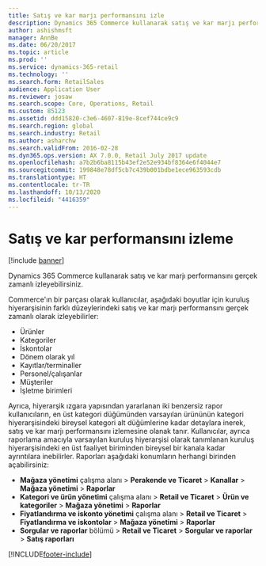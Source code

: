 ```yaml
---
title: Satış ve kar marjı performansını izle
description: Dynamics 365 Commerce kullanarak satış ve kar marjı performansını gerçek zamanlı izleyebilirsiniz.
author: ashishmsft
manager: AnnBe
ms.date: 06/20/2017
ms.topic: article
ms.prod: ''
ms.service: dynamics-365-retail
ms.technology: ''
ms.search.form: RetailSales
audience: Application User
ms.reviewer: josaw
ms.search.scope: Core, Operations, Retail
ms.custom: 85123
ms.assetid: ddd15820-c3e6-4607-819e-8cef744ce9c9
ms.search.region: global
ms.search.industry: Retail
ms.author: asharchw
ms.search.validFrom: 2016-02-28
ms.dyn365.ops.version: AX 7.0.0, Retail July 2017 update
ms.openlocfilehash: a7b2b6ba8115b43ef2e52e934bf8364e6f4044e7
ms.sourcegitcommit: 199848e78df5cb7c439b001bdbe1ece963593cdb
ms.translationtype: HT
ms.contentlocale: tr-TR
ms.lasthandoff: 10/13/2020
ms.locfileid: "4416359"
---
```

# <a name="monitor-sales-and-margin-performance"></a>Satış ve kar performansını izleme

[!include [banner](includes/banner.md)]

Dynamics 365 Commerce kullanarak satış ve kar marjı performansını gerçek zamanlı izleyebilirsiniz.

Commerce'ın bir parçası olarak kullanıcılar, aşağıdaki boyutlar için kuruluş hiyerarşisinin farklı düzeylerindeki satış ve kar marjı performansını gerçek zamanlı olarak izleyebilirler:

- Ürünler
- Kategoriler
- İskontolar
- Dönem olarak yıl
- Kayıtlar/terminaller
- Personel/çalışanlar
- Müşteriler
- İşletme birimleri

Ayrıca, hiyerarşik ızgara yapısından yararlanan iki benzersiz rapor kullanıcıların, en üst kategori düğümünden varsayılan ürününün kategori hiyerarşisindeki bireysel kategori alt düğümlerine kadar detaylara inerek, satış ve kar marjı performansını izlemesine olanak tanır. Kullanıcılar, ayrıca raporlama amacıyla varsayılan kuruluş hiyerarşisi olarak tanımlanan kuruluş hiyerarşisindeki en üst faaliyet biriminden bireysel bir kanala kadar ayrıntılara inebilirler. Raporları aşağıdaki konumların herhangi birinden açabilirsiniz:

- **Mağaza yönetimi** çalışma alanı &gt; **Perakende ve Ticaret** &gt; **Kanallar** &gt; **Mağaza yönetimi** &gt; **Raporlar**
- **Kategori ve ürün yönetimi** çalışma alanı &gt; **Retail ve Ticaret** &gt; **Ürün ve kategoriler** &gt; **Mağaza yönetimi** &gt; **Raporlar**
- **Fiyatlandırma ve iskonto yönetimi** çalışma alanı &gt; **Retail ve Ticaret** &gt; **Fiyatlandırma ve iskontolar** &gt; **Mağaza yönetimi** &gt; **Raporlar**
- **Sorgular ve raporlar** bölümü &gt; **Retail ve Ticaret** &gt; **Sorgular ve raporlar** &gt; **Satış raporları**


[!INCLUDE[footer-include](../includes/footer-banner.md)]